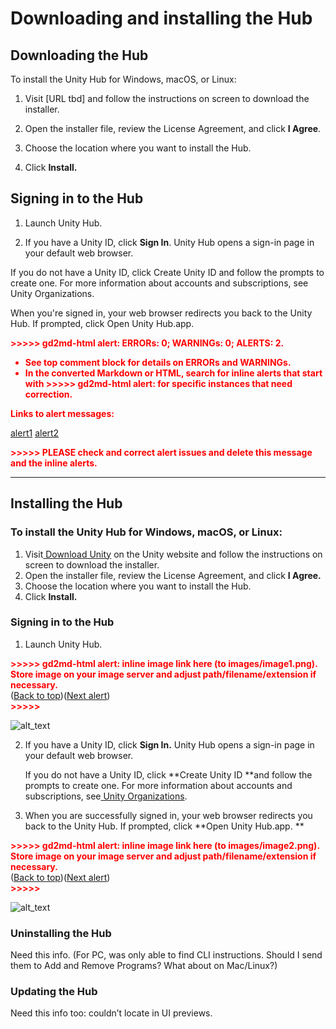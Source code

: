 # Downloading and installing the Hub

## Downloading the Hub

To install the Unity Hub for Windows, macOS, or Linux:

1. Visit [URL tbd] and follow the instructions on screen to download the installer.

2. Open the installer file, review the License Agreement, and click **I Agree**.

3. Choose the location where you want to install the Hub.

4. Click **Install.**

## Signing in to the Hub

1. Launch Unity Hub.

2. If you have a Unity ID, click **Sign In**. Unity Hub opens a sign-in page in your default web browser.

  If you do not have a Unity ID, click Create Unity ID and follow the prompts to create one. For more information about accounts and subscriptions, see Unity Organizations.

When you're signed in, your web browser redirects you back to the Unity Hub. If prompted, click Open Unity Hub.app.


<p style="color: red; font-weight: bold">>>>>>  gd2md-html alert:  ERRORs: 0; WARNINGs: 0; ALERTS: 2.</p>
<ul style="color: red; font-weight: bold"><li>See top comment block for details on ERRORs and WARNINGs. <li>In the converted Markdown or HTML, search for inline alerts that start with >>>>>  gd2md-html alert:  for specific instances that need correction.</ul>

<p style="color: red; font-weight: bold">Links to alert messages:</p><a href="#gdcalert1">alert1</a>
<a href="#gdcalert2">alert2</a>

<p style="color: red; font-weight: bold">>>>>> PLEASE check and correct alert issues and delete this message and the inline alerts.<hr></p>



## Installing the Hub

### To install the Unity Hub for Windows, macOS, or Linux:



1. Visit[ Download Unity](https://unity3d.com/get-unity/download) on the Unity website and follow the instructions on screen to download the installer.
2. Open the installer file, review the License Agreement, and click **I Agree.**
3. Choose the location where you want to install the Hub.
4. Click **Install.**


### Signing in to the Hub



1. Launch Unity Hub.



<p id="gdcalert1" ><span style="color: red; font-weight: bold">>>>>>  gd2md-html alert: inline image link here (to images/image1.png). Store image on your image server and adjust path/filename/extension if necessary. </span><br>(<a href="#">Back to top</a>)(<a href="#gdcalert2">Next alert</a>)<br><span style="color: red; font-weight: bold">>>>>> </span></p>


![alt_text](images/image1.png "image_tooltip")


2. If you have a Unity ID, click **Sign In.** Unity Hub opens a sign-in page in your default web browser.

    If you do not have a Unity ID, click **Create Unity ID **and follow the prompts to create one. For more information about accounts and subscriptions, see[ Unity Organizations](https://docs.unity3d.com/Manual/OrgsUnityOrganizations.html).

3. When you are successfully signed in, your web browser redirects you back to the Unity Hub. If prompted, click **Open Unity Hub.app. **



<p id="gdcalert2" ><span style="color: red; font-weight: bold">>>>>>  gd2md-html alert: inline image link here (to images/image2.png). Store image on your image server and adjust path/filename/extension if necessary. </span><br>(<a href="#">Back to top</a>)(<a href="#gdcalert3">Next alert</a>)<br><span style="color: red; font-weight: bold">>>>>> </span></p>


![alt_text](images/image2.png "image_tooltip")




### Uninstalling the Hub

Need this info. (For PC, was only able to find CLI instructions. Should I send them to Add and Remove Programs?  What about on Mac/Linux?)


### Updating the Hub

Need this info too: couldn’t locate in UI previews.
